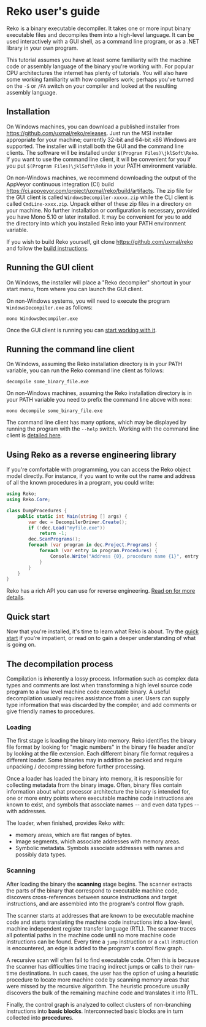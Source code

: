# Reko user's guide
Reko is a binary executable decompiler. It takes one or more input binary executable files and decompiles them into a high-level language. It can be used interactively with a GUI shell, as a command line program, or as a .NET library in your own program.

This tutorial assumes you have at least some familiarity with the machine code or assembly language of the binary you're working with. For popular CPU architectures the internet has plenty of tutorials. You will also have some working familiarity with how compilers work; perhaps you've turned on the `-S` or `/FA` switch on your compiler and looked at the resulting assembly language. 

## Installation
On Windows machines, you can download a published installer from https://github.com/uxmal/reko/releases. Just run the MSI installer appropriate for your machine; currently 32-bit and 64-bit x86 Windows are supported. The installer will install both the GUI and the command line clients. The software will be installed under `$(Program Files)\jklSoft\Reko`. If you want to use the command line client, it will be convenient for you if you put `$(Program Files)\jklSoft\Reko` in your PATH environment variable.

On non-Windows machines, we recommend downloading the output of the AppVeyor continuous integration (CI) build https://ci.appveyor.com/project/uxmal/reko/build/artifacts. The zip file for the GUI client is called `WindowsDecompiler-xxxxx.zip` while the CLI client is called `CmdLine-xxxx.zip`. Unpack either of these zip files in a directory on your machine. No further installation or configuration is necessary, provided you have Mono 5.10 or later installed. It may be convenient for you to add the directory into which you installed Reko into your PATH environment variable.

If you wish to build Reko yourself, git clone https://github.com/uxmal/reko and follow the [build instructions](../build.md).

## Running the GUI client
On Windows, the installer will place a "Reko decompiler" shortcut in your start menu, from where you can launch the GUI client.

On non-Windows systems, you will need to execute the program `WindowsDecompiler.exe` as follows:
```
mono WindowsDecompiler.exe
```
Once the GUI client is running you can [start working with it](gui.md).

## Running the command line client
On Windows, assuming the Reko installation directory is in your PATH variable, you can run the Reko command line client as follows:
```
decompile some_binary_file.exe
```
On non-Windows machines, assuming the Reko installation directory is in your PATH variable you need to prefix the command line above with `mono`:
```
mono decompile some_binary_file.exe
```
The command line client has many options, which may be displayed by running the program with the `--help` switch. Working with the command line client is [detailed here](cli.md).

## Using Reko as a reverse engineering library
If you're comfortable with programming, you can access the Reko object model directly. For instance, if you want to write out the name and address of all the known procedures in a program, you could write:
```C#
using Reko;
using Reko.Core;

class DumpProcedures {
    public static int Main(string [] args) {
        var dec = DecompilerDriver.Create();
        if (!dec.Load("myfile.exe"))
            return -1;
        dec.ScanPrograms();
        foreach (var program in dec.Project.Programs) {
            foreach (var entry in program.Procedures) {
                Console.Write("Address {0}, procedure name {1}", entry.Key, entry.Value);
            }
        }
    }
}
```

Reko has a rich API you can use for reverse engineering. [Read on for more details](api.md).


## Quick start
Now that you're installed, it's time to learn what Reko is about. Try the [quick start](quickstart.md) if you're impatient, or read on to gain a deeper understanding of what is going on.

## The decompilation process
Compilation is inherently a lossy process. Information such as complex data types and comments are lost when transforming a high level source code program to a low level machine code executable binary. A useful decompilation usually requires assistance from a user. Users can supply type information that was discarded by the compiler, and add comments or give friendly names to procedures. 

### Loading
The first stage is loading the binary into memory. Reko identifies the binary file format by looking for "magic numbers" in the binary file header and/or by looking at the file extension. Each different binary file format requires a different loader. Some binaries may in addition be packed and require unpacking / decompressing before further processing.

Once a loader has loaded the binary into memory, it is responsible for collecting metadata from the binary image. Often, binary files contain information about what processor architecture the binary is intended for, one or more entry points where executable machine code instructions are known to exist, and symbols that associate names -- and even data types -- with addresses.

The loader, when finished, provides Reko with:
* memory areas, which are flat ranges of bytes.
* Image segments, which associate addresses with memory areas.
* Symbolic metadata. Symbols associate addresses with names and possibly data types.

### Scanning
After loading the binary the **scanning** stage begins. The scanner extracts the parts of the binary that correspond to executable machine code, discovers cross-references between source instructions and target instructions, and are assembled into the program's control flow graph.

The scanner starts at addresses that are known to be executable machine code and starts translating the machine code instructions into a low-level, machine independent register transfer language (RTL). The scanner traces all potential paths in the machine code until no more machine code instructions can be found. Every time a `jump` instruction or a `call` instruction is encountered, an edge is added to the program's control flow graph.

A recursive scan will often fail to find executable code. Often this is because the scanner has difficulties time tracing indirect jumps or calls to their run-time destinations. In such cases, the user has the option of using a heuristic procedure to locate more machine code by scanning memory areas that were missed by the recursive algorithm. The heuristic procedure usually discovers the bulk of the remaining machine code and translates it into RTL.

Finally, the control graph is analyzed to collect clusters of non-branching instructions into **basic blocks**. Interconnected basic blocks are in turn collected into **procedure**s.

